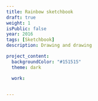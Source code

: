 ```yaml
---
title: Rainbow sketchbook
draft: true
weight: 1
isPublic: false
year: 2016
tags: [Sketchbook]
description: Drawing and drawing

project_content:
  backgroundColor: "#151515"
  theme: dark

  work:


---
```


